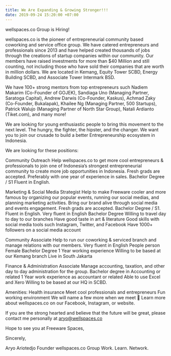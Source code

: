 ```yaml
---
title: We Are Expanding & Growing Stronger!!!
date: 2019-09-24 15:20:00 +07:00
---
```


wellspaces.co Group is Hiring!

wellspaces.co is the pioneer of entrepreneurial community based coworking and service office group. We have catered entrepreneurs and professionals since 2013 and have helped created thousands of jobs through the creations of startup companies within our community. Our members have raised investments for more than $40 Million and still counting, not including those who have sold their companies that are worth in million dollars. We are located in Kemang, Equity Tower SCBD, Energy Building SCBD, and Associate Tower Intermark BSD.

We have 100+ strong mentors from top entrepreneurs such Nadiem Makarim (Co-Founder of GOJEK), Sandiaga Uno (Managing Partner, Saratoga Capital), Andrew Darwis (Co-Founder, Kaskus), Achmad Zaky (Co-Founder, Bukalapak), Khailee Ng (Managing Partner, 500 Startups), Patrick Walujo (Managing Partner of North Star Group), Natali Ardianto (Tiket.com), and many more!

We are looking for young enthusiastic people to bring this movement to the next level. The hungry, the fighter, the hipster, and the changer. We want you to join our crusade to build a better Entrepreneurship ecosystem in Indonesia.

We are looking for these positions:

Community Outreach
Help wellspaces.co to get more cool entrepreneurs & professionals to join one of Indonesia’s strongest entrepreneurial community to create more job opportunities in Indonesia.
Fresh grads are accepted. Preferably with one year of experience in sales.
Bachelor Degree / S1
Fluent in English.

Marketing & Social Media Strategist
Help to make Freeware cooler and more famous by organizing our popular events, running our social medias, and planning marketing activities.
Bring our brand alive through social media and events engagement.
Fresh grads are accepted.
Bachelor Degree / S1.
Fluent in English.
Very fluent in English
Bachelor Degree
Willing to travel day to day to our branches
Have good taste in art & literature
Good skills with social media tools such Instagram, Twitter, and Facebook
Have 1000+ followers on a social media account

Community Associate
Help to run our coworking & serviced branch and manage relations with our members.
Very fluent in English
People person
Female
Bachelor Degree
1 Year working experience
Willing to be based at our Kemang branch
Live in South Jakarta

Finance & Administration Associate
Manage accounting, taxation, and other day to day administration for the group.
Bachelor degree in Accounting or related
1 Year work experience as accountant or related
Able to use Excel and Xero
Willing to be based at our HQ in SCBD.

Amenities:
Health insurance
Meet cool professionals and entrepreneurs
Fun working environment
We will name a few more when we meet 🙂
Learn more about wellspaces.co on our Facebook, Instagram, or website.

If you are the strong hearted and believe that the future will be great, please contact me personally at aryo@wellspaces.co

Hope to see you at Freeware Spaces,

Sincerely,

Aryo Ariotedjo
Founder
wellspaces.co Group
Work. Learn. Network.